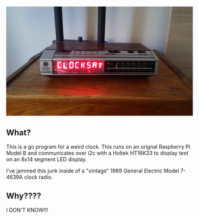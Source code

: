 ![](./demo.jpg)


## What?

This is a go program for a weird clock. This runs on an orignal Raspberry Pi
Model B and communicates over i2c with a Holtek HT16K33 to display text on an
8x14 segment LED display.

I've jammed this junk inside of a "vintage" 1989 General Electric Model 7-4639A
clock radio.

## Why????

I DON'T KNOW!!!


